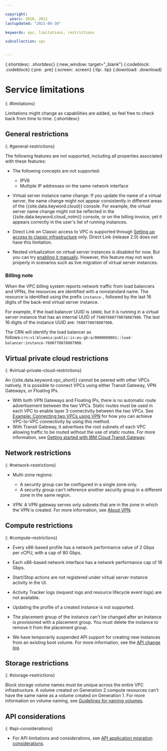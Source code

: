 ```yaml
---

copyright:
  years: 2018, 2021
lastupdated: "2021-06-30"

keywords: vpc, limitations, restrictions

subcollection: vpc


---
```


{:shortdesc: .shortdesc}
{:new_window: target="_blank"}
{:codeblock: .codeblock}
{:pre: .pre}
{:screen: .screen}
{:tip: .tip}
{:download: .download}

# Service limitations
{: #limitations}

Limitations might change as capabilities are added, so feel free to check back from time to time.
{:shortdesc}

## General restrictions
{: #general-restrictions}

The following features are not supported, including all properties associated with these features:

  * The following concepts are not supported:
    * IPV6
    * Multiple IP addresses on the same network interface

  * Virtual server instance name change: If you update the name of a virtual server, the name change might not appear consistently in different areas of the {{site.data.keyword.cloud}} console. For example, the virtual server name change might not be reflected in the {{site.data.keyword.cloud_notm}} console, or on the billing invoice, yet it appears correctly in the user's list of running instances.

  * Direct Link on Classic access to VPC is supported through [Setting up access to classic infrastructure](/docs/vpc?topic=vpc-setting-up-access-to-classic-infrastructure) only. Direct Link (release 2.0) does not have this limitation.

  * Nested virtualization on virtual server instances is disabled for now. But you can try [enabling it manually](/docs/vpc?topic=vpc-troubleshooting-your-virtual-servers-for-vpc#troubleshoot-enable-nested-virtualization). However, this feature may not work properly in scenarios such as live migration of virtual server instances.

### Billing note
When the VPC billing system reports network traffic from load balancers and VPNs, the resources are identified with a nonstandard name. The resource is identified using the prefix `instance-`, followed by the last 16 digits of the back-end virtual server instance.

For example, if the load balancer UUID is `10000`, but it is running in a virtual server instance that has an internal UUID of `75007600770078007900`. The last 16 digits of the instance UUID are: `7600770078007900`.

The CRN will identify the load balancer as follows:`crn:v1:bluemix:public:is:eu-gb:a/0000000001::load-balancer:instance-7600770078007900`.

## Virtual private cloud restrictions
{: #virtual-private-cloud-restrictions}

An {{site.data.keyword.vpc_short}} cannot be peered with other VPCs natively. It is possible to connect VPCs using either Transit Gateway, VPN Gateways, or Floating IPs.

* With both VPN Gateways and Floating IPs, there is no automatic route advertisement between the two VPCs. Static routes must be used in each VPC to enable layer 3 connectivity between the two VPCs. See [Example: Connecting two VPCs using VPN](/docs/vpc?topic=vpc-vpn-example) for how you can achieve VPC-to-VPC connectivity by using this method.
* With Transit Gateway, it advertises the root subnets of each VPC allowing traffic to be routed without the use of static routes. For more information, see [Getting started with IBM Cloud Transit Gateway](/docs/transit-gateway?topic=transit-gateway-getting-started).

## Network restrictions
{: #network-restrictions}

* Multi-zone regions:
  * A security group can be configured in a single zone only.
  * A security group can’t reference another security group in a different zone in the same region.

* VPN: A VPN gateway serves only subnets that are in the zone in which the VPN is created. For more information, see [About VPN](/docs/vpc?topic=vpc-using-vpn).

## Compute restrictions
{: #compute-restrictions}

* Every x86-based profile has a network performance value of 2 Gbps per vCPU, with a cap of 80 Gbps.
* Each x86-based network interface has a network performance cap of 16 Gbps. <!-- You might need to attach multiple network interfaces to your virtual server instance to optimize network performance. -->
* Start/Stop actions are not registered under virtual server instance activity in the UI.
* Activity Tracker logs (request logs and resource lifecycle event logs) are not available.
* Updating the profile of a created instance is not supported.
* The placement group of the instance can't be changed after an instance is provisioned with a placement group. You must delete the instance to remove it from the placement group.

* We have temporarily suspended API support for creating new instances from an existing boot volume. For more information, see the [API change log](/docs/vpc?topic=vpc-api-change-log).

## Storage restrictions
{: #storage-restrictions}

Block storage volume names must be unique across the entire VPC infrastructure. A volume created on Generation 2 compute resources can't have the same name as a volume created on Generation 1. For more information on volume naming, see [Guidelines for naming volumes](/docs/vpc?topic=vpc-managing-block-storage#volume-name-conventions).

## API considerations
{: #api-considerations}

* For API limitations and considerations, see [API application migration considerations](/docs/vpc?topic=vpc-api-integration-migration).
